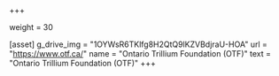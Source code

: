 +++

weight = 30

[asset]
  g_drive_img = "1OYWsR6TKlfg8H2QtQ9lKZVBdjraU-HOA"
  url = "https://www.otf.ca/"
  name = "Ontario Trillium Foundation (OTF)"
  text = "Ontario Trillium Foundation (OTF)"
+++


